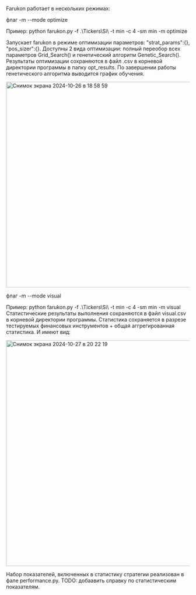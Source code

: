 Farukon работает в нескольких режимах:

флаг -m --mode optimize

Пример:
python farukon.py -f .\Tickers\Si\ -t min -c 4 -sm min -m optimize

Запускает farukon в режиме оптимизации параметров:  "strat_params":{}, "pos_sizer":{}.
Доступны 2 вида оптимизации: полный переобор всех параметров Grid_Search() и генетический алгоритм Genetic_Search().
Результаты оптимизации сохраняются в файл .csv в корневой директории программы в папку opt_results. 
По завершении работы генетического алгоритма выводится график обучения.

<img width="562" alt="Снимок экрана 2024-10-26 в 18 58 59" src="https://github.com/user-attachments/assets/95b62a80-93a1-4749-a564-07738e99245e">

флаг -m --mode visual

Пример:
python farukon.py -f .\Tickers\Si\ -t min -c 4 -sm min -m visual
Статистические результаты выполнения сохраняются в файл visual.csv в корневой директории программы. 
Статистика сохраняется в разрезе тестируемых финансовых инструментов + общая аггрегированная статистика. И имеют вид:

<img width="617" alt="Снимок экрана 2024-10-27 в 20 22 19" src="https://github.com/user-attachments/assets/2beea490-b45e-41ee-a50c-de43bab4921f">

Набор показателей, включенных в статистику стратегии реализован в фале performance.py. TODO: добаавить справку по статистическим показателям.

